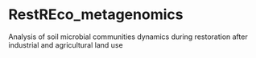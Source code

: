 # RestREco_metagenomics
Analysis of soil microbial communities dynamics during restoration after industrial and agricultural land use
